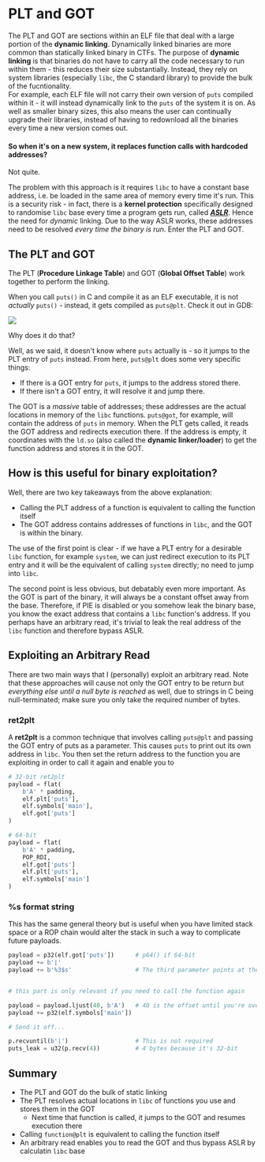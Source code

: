 # PLT and GOT

The PLT and GOT are sections within an ELF file that deal with a large portion of the **dynamic linking**. Dynamically linked binaries are more common than statically linked binary in CTFs. The purpose of **dynamic linking** is that binaries do not have to carry all the code necessary to run within them - this reduces their size substantially. Instead, they rely on system libraries \(especially `libc`, the C standard library\) to provide the bulk of the fucntionality.  
For example, each ELF file will not carry their own version of `puts` compiled within it - it will instead dynamically link to the `puts` of the system it is on. As well as smaller binary sizes, this also means the user can continually upgrade their libraries, instead of having to redownload all the binaries every time a new version comes out.

#### So when it's on a new system, it replaces function calls with hardcoded addresses?

Not quite.

The problem with this approach is it requires `libc` to have a constant base address, i.e. be loaded in the same area of memory every time it's run. This is a security risk - in fact, there is a **kernel protection** specifically designed to randomise `libc` base every time a program gets run, called [_**ASLR**_](https://en.wikipedia.org/wiki/Address_space_layout_randomization). Hence the need for _dynamic_ linking. Due to the way ASLR works, these addresses need to be resolved _every time the binary is run_. Enter the PLT and GOT.

## The PLT and GOT

The PLT \(**Procedure Linkage Table**\) and GOT \(**Global Offset Table**\) work together to perform the linking.

When you call `puts()` in C and compile it as an ELF executable, it is not _actually_ `puts()` - instead, it gets compiled as `puts@plt`. Check it out in GDB:

![](https://github.com/ir0nstone/pwn-notes/tree/3ea0b022e8deb9b065e09abc30723fe34b5cf744/stack/.gitbook/assets/puts_plt.png)

Why does it do that?

Well, as we said, it doesn't know where `puts` actually is - so it jumps to the PLT entry of `puts` instead. From here, `puts@plt` does some very specific things:

* If there is a GOT entry for `puts`, it jumps to the address stored there.
* If there isn't a GOT entry, it will resolve it and jump there.

The GOT is a _massive_ table of addresses; these addresses are the actual locations in memory of the `libc` functions. `puts@got`, for example, will contain the address of `puts` in memory. When the PLT gets called, it reads the GOT address and redirects execution there. If the address is empty, it coordinates with the `ld.so` \(also called the **dynamic linker/loader**\) to get the function address and stores it in the GOT.

## How is this useful for binary exploitation?

Well, there are two key takeaways from the above explanation:

* Calling the PLT address of a function is equivalent to calling the function itself
* The GOT address contains addresses of functions in `libc`, and the GOT is within the binary.

The use of the first point is clear - if we have a PLT entry for a desirable `libc` function, for example `system`, we can just redirect execution to its PLT entry and it will be the equivalent of calling `system` directly; no need to jump into `libc`.

The second point is less obvious, but debatably even more important. As the GOT is part of the binary, it will always be a constant offset away from the base. Therefore, if PIE is disabled or you somehow leak the binary base, you know the exact address that contains a `libc` function's address. If you perhaps have an arbitrary read, it's trivial to leak the real address of the `libc` function and therefore bypass ASLR.

## Exploiting an Arbitrary Read

There are two main ways that I \(personally\) exploit an arbitrary read. Note that these approaches will cause not only the GOT entry to be return but _everything else until a null byte is reached_ as well, due to strings in C being null-terminated; make sure you only take the required number of bytes.

### ret2plt

A **ret2plt** is a common technique that involves calling `puts@plt` and passing the GOT entry of puts as a parameter. This causes `puts` to print out its own address in `libc`. You then set the return address to the function you are exploiting in order to call it again and enable you to

```python
# 32-bit ret2plt
payload = flat(
    b'A' * padding,
    elf.plt['puts'],
    elf.symbols['main'],
    elf.got['puts']
)

# 64-bit
payload = flat(
    b'A' * padding,
    POP_RDI,
    elf.got['puts']
    elf.plt['puts'],
    elf.symbols['main']
)
```

### %s format string

This has the same general theory but is useful when you have limited stack space or a ROP chain would alter the stack in such a way to complicate future payloads.

```python
payload = p32(elf.got['puts'])      # p64() if 64-bit
payload += b'|'
payload += b'%3$s'                  # The third parameter points at the start of the buffer


# this part is only relevant if you need to call the function again

payload = payload.ljust(40, b'A')   # 40 is the offset until you're overwriting the instruction pointer
payload += p32(elf.symbols['main'])

# Send it off...

p.recvuntil(b'|')                   # This is not required
puts_leak = u32(p.recv(4))          # 4 bytes because it's 32-bit
```

## Summary

* The PLT and GOT do the bulk of static linking
* The PLT resolves actual locations in `libc` of functions you use and stores them in the GOT
  * Next time that function is called, it jumps to the GOT and resumes execution there
* Calling `function@plt` is equivalent to calling the function itself
* An arbitrary read enables you to read the GOT and thus bypass ASLR by calculatin `libc` base

